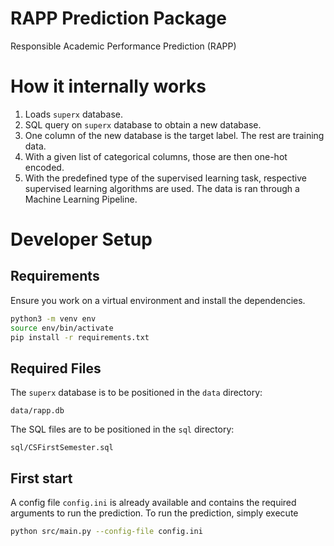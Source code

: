 # RAPP Prediction Package

Responsible Academic Performance Prediction (RAPP)

# How it internally works

1. Loads `superx` database.
2. SQL query on `superx` database to obtain a new database.
3. One column of the new database is the target label. The rest are training data.
4. With a given list of categorical columns, those are then one-hot encoded.
5. With the predefined type of the supervised learning task, respective supervised learning algorithms are used. The data is ran through a Machine Learning Pipeline.

# Developer Setup
## Requirements
Ensure you work on a virtual environment and install the dependencies.

```bash
python3 -m venv env
source env/bin/activate
pip install -r requirements.txt
```

## Required Files
The `superx` database is to be positioned in the `data` directory:
```tree
data/rapp.db
```

The SQL files are to be positioned in the `sql` directory:
```tree
sql/CSFirstSemester.sql
```

## First start
A config file `config.ini` is already available and contains the required arguments to run the prediction. To run the prediction, simply execute

```bash
python src/main.py --config-file config.ini
```
